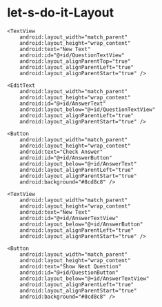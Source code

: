 # let-s-do-it-Layout


<?xml version="1.0" encoding="utf-8"?>
<RelativeLayout xmlns:android="http://schemas.android.com/apk/res/android"
    xmlns:tools="http://schemas.android.com/tools"
    android:layout_width="match_parent"
    android:layout_height="match_parent"
    android:paddingBottom="@dimen/activity_vertical_margin"
    android:paddingLeft="@dimen/activity_horizontal_margin"
    android:paddingRight="@dimen/activity_horizontal_margin"
    android:paddingTop="@dimen/activity_vertical_margin"
    tools:context="com.example.yuki.letsdoit.MainActivity">

    <TextView
        android:layout_width="match_parent"
        android:layout_height="wrap_content"
        android:text="New Text"
        android:id="@+id/QuestionTextView"
        android:layout_alignParentTop="true"
        android:layout_alignParentLeft="true"
        android:layout_alignParentStart="true" />

    <EditText
        android:layout_width="match_parent"
        android:layout_height="wrap_content"
        android:id="@+id/AnswerText"
        android:layout_below="@+id/QuestionTextView"
        android:layout_alignParentLeft="true"
        android:layout_alignParentStart="true" />

    <Button
        android:layout_width="match_parent"
        android:layout_height="wrap_content"
        android:text="Check Answer"
        android:id="@+id/AnswerButton"
        android:layout_below="@+id/AnswerText"
        android:layout_alignParentLeft="true"
        android:layout_alignParentStart="true"
        android:background="#8cd8c8" />

    <TextView
        android:layout_width="match_parent"
        android:layout_height="wrap_content"
        android:text="New Text"
        android:id="@+id/AnswerTextView"
        android:layout_below="@+id/AnswerButton"
        android:layout_alignParentLeft="true"
        android:layout_alignParentStart="true" />

    <Button
        android:layout_width="match_parent"
        android:layout_height="wrap_content"
        android:text="Show Next Question"
        android:id="@+id/QuestionButton"
        android:layout_below="@+id/AnswerTextView"
        android:layout_alignParentLeft="true"
        android:layout_alignParentStart="true"
        android:background="#8cd8c8" />

</RelativeLayout>
